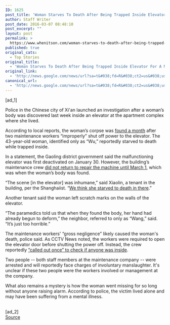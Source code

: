 ```yaml
---
ID: 1625
post_title: 'Woman Starves To Death After Being Trapped Inside Elevator For A Month &#8211; Huffington Post'
author: Staff Writer
post_date: 2016-03-07 08:48:10
post_excerpt: ""
layout: post
permalink: >
  https://www.whenitson.com/woman-starves-to-death-after-being-trapped-inside-elevator-for-a-month-huffington-post/
published: true
original_cats:
  - Top Stories
original_title:
  - 'Woman Starves To Death After Being Trapped Inside Elevator For A Month - Huffington Post'
original_link:
  - 'http://news.google.com/news/url?sa=t&#038;fd=R&#038;ct2=us&#038;usg=AFQjCNF93zlsbG6ElZ1ZceHAb-q7aPkzJg&#038;clid=c3a7d30bb8a4878e06b80cf16b898331&#038;cid=52779058571295&#038;ei=SUDdVpjxK9KKhQHB04bIBw&#038;url=http://www.huffingtonpost.com/entry/woman-dies-in-elevator-china_us_56dd2134e4b0ffe6f8e9d56c'
canonical_url:
  - 'http://news.google.com/news/url?sa=t&#038;fd=R&#038;ct2=us&#038;usg=AFQjCNF93zlsbG6ElZ1ZceHAb-q7aPkzJg&#038;clid=c3a7d30bb8a4878e06b80cf16b898331&#038;cid=52779058571295&#038;ei=SUDdVpjxK9KKhQHB04bIBw&#038;url=http://www.huffingtonpost.com/entry/woman-dies-in-elevator-china_us_56dd2134e4b0ffe6f8e9d56c'
---
```

 [ad_1]
<br><div readability="38.755980861244"><p>Police in the Chinese city of Xi'an launched an investigation after a woman’s body was discovered last week inside an elevator at the apartment complex where she lived.</p>
<p>According to local reports, the woman’s corpse was <a href="http://news.sina.com.cn/c/nd/2016-03-05/doc-ifxqaffy3643835.shtml" target="_blank">found a month</a> after two maintenance workers “improperly” shut off power to the elevator. The 43-year-old woman, identified only as “Wu,” reportedly starved to death while trapped inside.</p></div><div readability="60.280663780664"><p>In a statement, the Gaoling district government said the malfunctioning elevator was first deactivated on January 30. However, the building’s maintenance crew <a href="http://www.chicagotribune.com/news/nationworld/ct-chinese-woman-starves-in-elevator-20160306-story.html" target="_blank">did not return to repair the machine until March 1</a>, which was when the woman’s body was found.</p>
<p>“The scene [in the elevator] was inhumane,” said Xiaolin, a tenant in the building, per the Shanghaiist. “<a href="http://shanghaiist.com/2016/03/06/woman_dies_trapped_in_elevator.php" target="_blank">We think she starved to death in there</a>.”</p>
<p>Another tenant said the woman left scratch marks on the walls of the elevator. </p>
<p>“The paramedics told us that when they found the body, her hand had already begun to deform,” the neighbor, referred to only as “Wang,” said. “It’s just too horrible.”</p>
<p>The maintenance workers' “gross negligence” likely caused the woman's death, police said. As CCTV News noted, the workers were required to open the elevator door before shutting the power off. Instead, the crew reportedly <a href="http://www.chicagotribune.com/news/nationworld/ct-chinese-woman-starves-in-elevator-20160306-story.html" target="_blank">“called out once” to check if anyone was inside</a>. </p>
<p>Two people -- both staff members at the maintenance company -- were arrested and will reportedly face charges of involuntary manslaughter. It's unclear if these two people were the workers involved or management at the company. </p>
<p>What also remains a mystery is how the woman went missing for so long without anyone raising alarm. According to police, the victim lived alone and may have been suffering from a mental illness. </p></div>
<br>[ad_2]
<br><a href="http://news.google.com/news/url?sa=t&#038;fd=R&#038;ct2=us&#038;usg=AFQjCNF93zlsbG6ElZ1ZceHAb-q7aPkzJg&#038;clid=c3a7d30bb8a4878e06b80cf16b898331&#038;cid=52779058571295&#038;ei=SUDdVpjxK9KKhQHB04bIBw&#038;url=http://www.huffingtonpost.com/entry/woman-dies-in-elevator-china_us_56dd2134e4b0ffe6f8e9d56c">Source </a>
